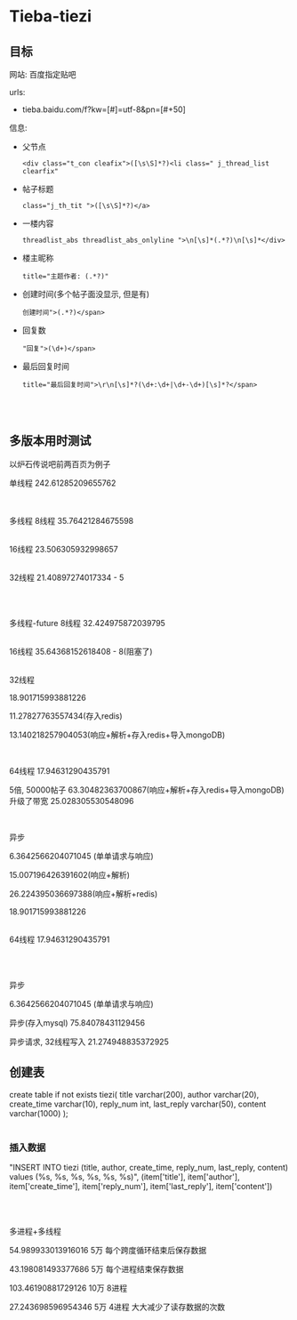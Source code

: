 # Tieba-tiezi

## 目标

网站: 百度指定贴吧

urls:

- tieba.baidu.com/f?kw=[#]=utf-8&pn=[#+50]

信息:

- 父节点

  ```
  <div class="t_con cleafix">([\s\S]*?)<li class=" j_thread_list clearfix"
  ```


- 帖子标题

  ```
  class="j_th_tit ">([\s\S]*?)</a>
  ```

- 一楼内容

  ```
  threadlist_abs threadlist_abs_onlyline ">\n[\s]*(.*?)\n[\s]*</div>
  ```

- 楼主昵称

  ```
  title="主题作者: (.*?)"
  ```

- 创建时间(多个帖子面没显示, 但是有)

  ```
  创建时间">(.*?)</span>
  ```

- 回复数

  ```
  "回复">(\d+)</span>
  ```

- 最后回复时间

  ```
  title="最后回复时间">\r\n[\s]*?(\d+:\d+|\d+-\d+)[\s]*?</span>
  ```

</br>

</br>


## 多版本用时测试

以炉石传说吧前两百页为例子
</br>

单线程
242.61285209655762     
</br>
</br>

多线程
8线程
35.76421284675598  
</br>

16线程
23.506305932998657    
</br>

32线程
21.40897274017334 - 5

</br>
</br>

多线程-future
8线程
32.424975872039795   
</br>

16线程
35.64368152618408 - 8(阻塞了)    
</br>

32线程

18.901715993881226

11.27827763557434(存入redis)

13.140218257904053(响应+解析+存入redis+导入mongoDB)

</br>

64线程
17.94631290435791

5倍, 50000帖子
63.30482363700867(响应+解析+存入redis+导入mongoDB)
升级了带宽
25.028305530548096

</br>

异步

6.3642566204071045 (单单请求与响应)

15.007196426391602(响应+解析)

26.224395036697388(响应+解析+redis)

18.901715993881226    
</br>


64线程
17.94631290435791  


</br>  
</br>   

异步

6.3642566204071045 (单单请求与响应)              


异步(存入mysql)
75.84078431129456   

异步请求, 32线程写入
21.274948835372925    


## 创建表

create table if not exists tiezi(
	title varchar(200),
	author varchar(20),
	create_time varchar(10),
	reply_num int,
	last_reply varchar(50),
	content varchar(1000)
);
</br>
</br>

### 插入数据

"INSERT INTO tiezi (title, author, create_time, reply_num, last_reply, content) values (%s, %s, %s, %s, %s, %s)", (item['title'], item['author'], item['create_time'], item['reply_num'], item['last_reply'], item['content'])

</br>
</br>

多进程+多线程

54.989933013916016   5万  每个跨度循环结束后保存数据

43.198081493377686   5万  每个进程结束保存数据

103.46190881729126   10万  8进程

27.243698596954346   5万  4进程  大大减少了读存数据的次数

</br>
</br>







